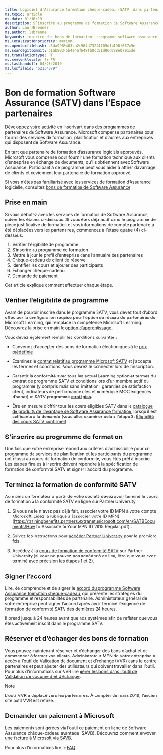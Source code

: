 ```yaml
---
title: Logiciel d’Assurance formation chèque-cadeau (SATV) dans partenaires | Partenaires
ms.topic: article
ms.date: 01/16/19
description: S’inscrire au programme de formation de Software Assurance
author: LauraBrenner
ms.author: labrenne
keywords: inscrire des bons de formation, programme software assurance, formation, dans SATV, SATV
ms.localizationpriority: medium
ms.openlocfilehash: c5da9989403ca2c984d73224709d14198f657a9e
ms.sourcegitcommit: b1ab80345b4e4af649fb8cc51d96d798e0791ade
ms.translationtype: HT
ms.contentlocale: fr-FR
ms.lasthandoff: 04/23/2019
ms.locfileid: "62134079"
---
```

# <a name="software-assurance-training-voucher-satv-program-in-partner-center"></a>Bon de formation Software Assurance (SATV) dans l’Espace partenaires

Développez votre activité en inscrivant dans des programmes de partenaires de Software Assurance. Microsoft compense partenaires pour fournir des services de formation, planification et d’autres aux entreprises qui disposent de Software Assurance. 

En tant que partenaire de formation d’assurance logiciels approuvés, Microsoft vous compense pour fournir une formation technique aux clients d’entreprise en échange de documents, qu'ils obtiennent avec Software Assurance. Participant à ce programme peut vous aider à attirer davantage de clients et deviennent leur partenaire de formation approuvé.

Si vous n’êtes pas familiarisé avec les services de formation d’Assurance logicielle, consultez [bons de formation de Software Assurance ](https://trainingbenefits.partners.extranet.microsoft.com/en/SATV/Pages/default.aspx)

## <a name="get-started"></a>Prise en main

Si vous débutez avec les services de formation de Software Assurance, suivez les étapes ci-dessous. Si vous êtes déjà actif dans le programme de pièce justificative de formation et vos informations de compte partenaire a été déplacées vers les partenaires, commencez à l’étape quatre (4) ci-dessous. 

1. Vérifier l’éligibilité de programme
2. S’inscrire au programme de formation
3. Mettre à jour le profil d’entreprise dans l’annuaire des partenaires
4. Chèque-cadeau de client de réserve
5. Identifier les cours et ajouter des participants
6. Échanger chèque-cadeau
7. Demande de paiement

Cet article explique comment effectuer chaque étape.

## <a name="confirm-program-eligibility"></a>Vérifier l’éligibilité de programme

Avant de pouvoir inscrire dans le programme SATV, vous devez tout d’abord effectuer la configuration requise pour l’option de réseau de partenaires de Microsoft Learning, qui remplace la compétence Microsoft Learning. Découvrez la prise en main le [option d’apprentissage.](https://partner.microsoft.com/en-US/marketing/details/learning-option-enrollment#/)

Vous devez également remplir les conditions suivantes :

- Convenez d’accepter des bons de formation électroniques à le [prix prédéfinie](https://partner.microsoft.com/en-US/membership/satv-voucher-pricing).

- Examinez le [contrat relatif au programme Microsoft SATV](https://aka.ms/satv_legal_agreement) et j’accepte les termes et conditions. Vous devrez le connecter lors de l’inscription. 

- Garantir la conformité avec tous les actuel Learning option et termes du contrat de programme SATV et conditions lors d’un membre actif du programme (y compris mais sans limitation : garanties de satisfaction client, indicateurs de performance clés et numérique MOC exigences d’achat) et SATV programme [stratégies](https://trainingbenefits.partners.extranet.microsoft.com/en/SATV/Pages/ProgramPolicies.aspx).

- Être en mesure d’offrir tous les cours éligibles SATV dans le [catalogue de produits de l’avantage de Software Assurance formation](https://aka.ms/SATV_catalog), lorsqu’il est suffisante à la demande (vous allez examiner cela à l’étape 3. [Éligibilité des cours SATV confirmer](https://trainingbenefits.partners.extranet.microsoft.com/en/SATV/Pages/ConfirmEligibility.aspx)).

## <a name="enroll-in-the-training-program"></a>S’inscrire au programme de formation

Une fois que votre entreprise répond aux critères d’admissibilité pour un programme de services de planification et les participants du programme ont réussi au cours de formation de conformité, vous êtes prêt à inscrire. Les étapes finales à inscrire doivent répondre à la spécification de formation de conformité SATV et signer l’accord du programme.  

## <a name="complete-the-satv-compliance-training"></a>Terminez la formation de conformité SATV

Au moins un formateur à partir de votre société devez avoir terminé le cours de formation à la conformité SATV en ligne sur Partner University.
 
1. Si vous ne le n'avez pas déjà fait, associer votre ID MPN à votre compte Microsoft. Lisez la rubrique à [associer votre ID MPN](https://trainingbenefits.partners.extranet.microsoft.com/en/SATBDocuments/How to Associate to Your MPN ID 2015 Regular.pdf)).

2. Suivez les instructions pour [accéder Partner University](https://trainingbenefits.partners.extranet.microsoft.com/en/SATBDocuments/Partner_University_on-boarding.pdf) pour la première fois.

3. Accédez à la [cours de formation de conformité SATV](https://partneruniversity.microsoft.com/?whr=uri:MicrosoftAccount&courseId=14461&scoId=dXsXmk7lB_2704778676) sur Partner University (si vous ne pouvez pas accéder à ce lien, être que vous avez terminé avec précision les étapes 1 et 2).  

## <a name="sign-the-agreement"></a>Signer l’accord

Lire, de comprendre et de signer le [accord du programme Software Assurance formation chèque-cadeau](https://partners.microsoft.com/partnerprogram/Satv.aspx), qui présente les stratégies du programme et responsabilités de partenaire. Administrateur général de votre entreprise peut signer l’accord après avoir terminé l’exigence de formation de conformité SATV des dernières 24 heures.

Il prend jusqu'à 24 heures avant que nos systèmes afin de refléter que vous êtes activement inscrit dans le programme SATV. 

## <a name="reserve-and-redeem-training-vouchers"></a>Réserver et d’échanger des bons de formation

Vous pouvez maintenant réserver et d’échanger des bons d’achat et de commencer à former vos clients. Administrateur MPN de votre entreprise a accès à l’outil de Validation de document et d’échange (VVR) dans le centre partenaires et peut ajouter des utilisateurs qui doivent travailler dans l’outil. Pour plus d’informations sur VVR lire [gérer les bons dans l’outil de Validation de document et d’échange](voucher-validation-tool.md).

>[!Note]
>L’outil VVR a déplacé vers les partenaires. À compter de mars 2019, l’ancien site outil VVR est retirée.

## <a name="request-payment-from-microsoft"></a>Demander un paiement à Microsoft

Les paiements sont gérées via l’outil de paiement en ligne de Software Assurance chèque-cadeau avantage (SAVB).  Découvrez comment [envoyer une facture à Microsoft via SAVB](https://trainingbenefits.partners.extranet.microsoft.com/en/SATV/Pages/GetPaid.aspx).

Pour plus d’informations lire le [FAQ](vvr-faq.md).